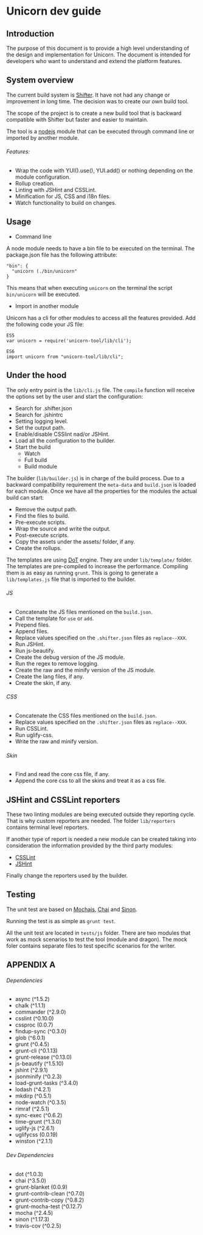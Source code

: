 Unicorn dev guide
====================

Introduction
---------------------

The purpose of this document is to provide a high level understanding of the design and implementation for Unicorn. The document is intended for developers who want to understand and extend the platform features.

System overview
---------------------

The current build system is [Shifter](http://yui.github.io/shifter/). It have not had any change or improvement in long time. The decision was to create our own build tool.

The scope of the project is to create a new build tool that is backward compatible with Shifter but faster and easier to maintain.

The tool is a [nodejs](https://nodejs.org/en/) module that can be executed through command line or imported by another module.

###### Features:

* Wrap the code with YUI().use(), YUI.add() or nothing depending on the module configuration.
* Rollup creation.
* Linting with JSHint and CSSLint.
* Minification for JS, CSS and i18n files.
* Watch functionality to build on changes.

Usage
---------------------

* Command line

A node module needs to have a bin file to be executed on the terminal. The package.json file has the following attribute:

    "bin": {
      "unicorn (./bin/unicorn"
    }

This means that when executing ```unicorn``` on the terminal the script ```bin/unicorn``` will be executed.

* Import in another module

Unicorn has a cli for other modules to access all the features provided. Add the following code your JS file:

    ES5
    var unicorn = require('unicorn-tool/lib/cli');

    ES6
    import unicorn from "unicorn-tool/lib/cli";

Under the hood
---------------------

The only entry point is the ```lib/cli.js``` file. The ```compile``` function will receive the options set by the user and start the configuration:

* Search for .shifter.json
* Search for .jshintrc
* Setting logging level.
* Set the output path.
* Enable/disable CSSlint nad/or JSHint.
* Load all the configuration to the builder.
* Start the build
    * Watch
    * Full build
    * Build module

The builder (```lib/builder.js```) is in charge of the build process. Due to a backward compatibility requirement the ```meta-data``` and ```build.json``` is loaded for each module. Once we have all the properties for the modules the actual build can start:

* Remove the output path.
* Find the files to build.
* Pre-execute scripts.
* Wrap the source and write the output.
* Post-execute scripts.
* Copy the assets under the assets/ folder, if any.
* Create the rollups.

The templates are using [DoT](http://olado.github.io/doT/index.html) engine. They are under ```lib/template/``` folder. The templates are pre-compiled to increase the performance. Compiling them is as easy as running ```grunt```. This is going to generate a ```lib/templates.js``` file that is imported to the builder.


###### JS

* Concatenate the JS files mentioned on the ```build.json```.
* Call the template for ```use``` or ```add```.
* Prepend files.
* Append files.
* Replace values specified on the ```.shifter.json``` files as ```replace--XXX```.
* Run JSHint.
* Run js-beautify.
* Create the debug version of the JS module.
* Run the regex to remove logging.
* Create the raw and the minify version of the JS module.
* Create the lang files, if any.
* Create the skin, if any.


###### CSS

* Concatenate the CSS files mentioned on the ```build.json```.
* Replace values specified on the ```.shifter.json``` files as ```replace--XXX```.
* Run CSSLint.
* Run uglify-css.
* Write the raw and minify version.

###### Skin

* Find and read the core css file, if any.
* Append the core css to all the skins and treat it as a css file.

JSHint and CSSLint reporters
---------------------

These two linting modules are being executed outside they reporting cycle. That is why custom reporters are needed. The folder ```lib/reporters``` contains terminal level reporters.

If another type of report is needed a new module can be created taking into consideration the information provided by the third party modules:

* [CSSLint](https://github.com/CSSLint/csslint/wiki/Using-in-a-Node.js-Application)
* [JSHint](http://jshint.com/docs/api/)

Finally change the reporters used by the builder.

Testing
---------------------

The unit test are based on [Mochajs](https://mochajs.org/), [Chai](http://chaijs.com/) and [Sinon](http://sinonjs.org/).

Running the test is as simple as ```grunt test```.


All the unit test are located in ```tests/js``` folder. There are two modules that work as mock scenarios to test the tool (module and dragon). The mock foler contains separate files to test specific scenarios for the writer.


APPENDIX A
---------------------

###### Dependencies

* async (^1.5.2)
* chalk (^1.1.1)
* commander (^2.9.0)
* csslint (^0.10.0)
* cssproc (0.0.7)
* findup-sync (^0.3.0)
* glob (^6.0.1)
* grunt (^0.4.5)
* grunt-cli (^0.1.13)
* grunt-release (^0.13.0)
* js-beautify (^1.5.10)
* jshint (^2.9.1)
* jsonminify (^0.2.3)
* load-grunt-tasks (^3.4.0)
* lodash (^4.2.1)
* mkdirp (^0.5.1)
* node-watch (^0.3.5)
* rimraf (^2.5.1)
* sync-exec (^0.6.2)
* time-grunt (^1.3.0)
* uglify-js (^2.6.1)
* uglifycss (0.0.19)
* winston (^2.1.1)

###### Dev Dependencies

* dot (^1.0.3)
* chai (^3.5.0)
* grunt-blanket (0.0.9)
* grunt-contrib-clean (^0.7.0)
* grunt-contrib-copy (^0.8.2)
* grunt-mocha-test (^0.12.7)
* mocha (^2.4.5)
* sinon (^1.17.3)
* travis-cov (^0.2.5)
